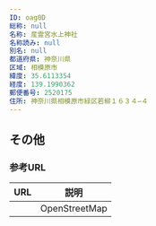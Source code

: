 ```yaml
---
ID: oag0D
総称: null
名称: 産霊宮水上神社
名称読み: null
別名: null
都道府県: 神奈川県
区域: 相模原市
緯度: 35.6113354
経度: 139.1990362
郵便番号: 2520175
住所: 神奈川県相模原市緑区若柳１６３４−４
---
```


## その他

### 参考URL

| URL | 説明          |
| --- | ------------- |
|     | OpenStreetMap |

